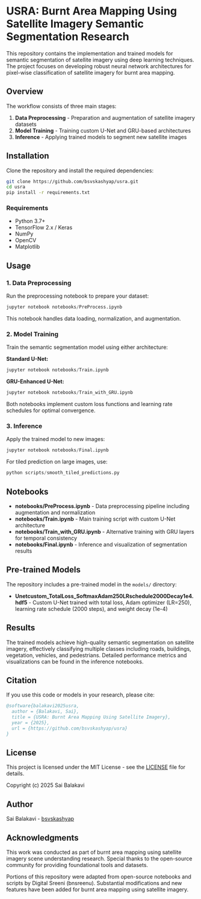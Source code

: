 # USRA: Burnt Area Mapping Using Satellite Imagery Semantic Segmentation Research

This repository contains the implementation and trained models for semantic segmentation of satellite imagery using deep learning techniques. The project focuses on developing robust neural network architectures for pixel-wise classification of satellite imagery for burnt area mapping.

## Overview

The workflow consists of three main stages:

1. **Data Preprocessing** - Preparation and augmentation of satellite imagery datasets
2. **Model Training** - Training custom U-Net and GRU-based architectures
3. **Inference** - Applying trained models to segment new satellite images

## Installation

Clone the repository and install the required dependencies:

```bash
git clone https://github.com/bsvskashyap/usra.git
cd usra
pip install -r requirements.txt
```

### Requirements

- Python 3.7+
- TensorFlow 2.x / Keras
- NumPy
- OpenCV
- Matplotlib

## Usage

### 1. Data Preprocessing

Run the preprocessing notebook to prepare your dataset:

```python
jupyter notebook notebooks/PreProcess.ipynb
```

This notebook handles data loading, normalization, and augmentation.

### 2. Model Training

Train the semantic segmentation model using either architecture:

**Standard U-Net:**
```python
jupyter notebook notebooks/Train.ipynb
```

**GRU-Enhanced U-Net:**
```python
jupyter notebook notebooks/Train_with_GRU.ipynb
```

Both notebooks implement custom loss functions and learning rate schedules for optimal convergence.

### 3. Inference

Apply the trained model to new images:

```python
jupyter notebook notebooks/Final.ipynb
```

For tiled prediction on large images, use:

```python
python scripts/smooth_tiled_predictions.py
```

## Notebooks

- **notebooks/PreProcess.ipynb** - Data preprocessing pipeline including augmentation and normalization
- **notebooks/Train.ipynb** - Main training script with custom U-Net architecture
- **notebooks/Train_with_GRU.ipynb** - Alternative training with GRU layers for temporal consistency
- **notebooks/Final.ipynb** - Inference and visualization of segmentation results

## Pre-trained Models

The repository includes a pre-trained model in the `models/` directory:

- **Unetcustom_TotalLoss_SoftmaxAdam250LRschedule2000Decay1e4.hdf5** - Custom U-Net trained with total loss, Adam optimizer (LR=250), learning rate schedule (2000 steps), and weight decay (1e-4)

## Results

The trained models achieve high-quality semantic segmentation on satellite imagery, effectively classifying multiple classes including roads, buildings, vegetation, vehicles, and pedestrians. Detailed performance metrics and visualizations can be found in the inference notebooks.

## Citation

If you use this code or models in your research, please cite:

```bibtex
@software{balakavi2025usra,
  author = {Balakavi, Sai},
  title = {USRA: Burnt Area Mapping Using Satellite Imagery},
  year = {2025},
  url = {https://github.com/bsvskashyap/usra}
}
```

## License

This project is licensed under the MIT License - see the [LICENSE](LICENSE) file for details.

Copyright (c) 2025 Sai Balakavi

## Author

Sai Balakavi - [bsvskashyap](https://github.com/bsvskashyap)

## Acknowledgments

This work was conducted as part of burnt area mapping using satellite imagery scene understanding research. Special thanks to the open-source community for providing foundational tools and datasets.

Portions of this repository were adapted from open-source notebooks and scripts by Digital Sreeni (bnsreenu). Substantial modifications and new features have been added for burnt area mapping using satellite imagery.
